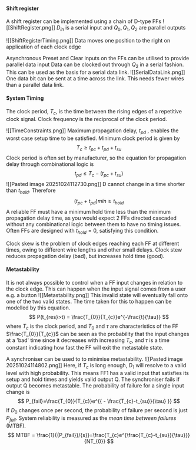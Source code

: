 #### Shift register
A shift register can be implemented using a chain of D-type FFs
![[ShiftRegister.png]]
$D_{in}$ is a serial input and $Q_0,Q_1,Q_2$ are parallel outputs

![[ShiftRegisterTiming.png]]
Data moves one position to the right on application of each clock edge

Asynchronous Preset and Clear inputs on the FFs can be utilised to provide parallel data input
Data can be clocked out through $Q_2$ in a serial fashion. This can be used as the basis for a serial data link.
![[SerialDataLink.png]]
One data bit can be sent at a time across the link. This needs fewer wires than a parallel data link.

#### System Timing
The clock period, $T_c$, is the time between the rising edges of a repetitive clock signal. 
Clock frequency is the reciprocal of the clock period.

![[TimeConstraints.png]]
Maximum propagation delay, $t_{pd}$ , enables the worst case setup time to be satisfied. Minimum clock period is given by $$
T_{c}\geq t_{pc}+t_{pd}+t_{su}
$$
Clock period is often set by manufacturer, so the equation for propagation delay through combinational logic is $$
t_{pd} \leq T_{c}-(t_{pc}+t_{su})
$$
![[Pasted image 20251024112730.png]]
D cannot change in a time shorter than $t_{hold}$. Therefore $$
(t_{pc}+t_{pd})min \geq t_{hold}
$$
A reliable FF must have a minimum hold time less than the minimum propagation delay time, as you would expect 2 FFs directed cascaded without any combinational logic between them to have no timing issues. Often FFs are designed with $t_{hold}=0$, satisfying this condition.

Clock skew is the problem of clock edges reaching each FF at different times, owing to different wire lengths and other small delays.
Clock stew reduces propagation delay (bad), but increases hold time (good).

#### Metastability
It is not always possible to control when a FF input changes in relation to the clock edge. This can happen when the input signal comes from a user e.g. a button
![[Metastability.png]]
This invalid state will eventually fall onto one of the two valid states. The time taken for this to happen can be modelled by this equation. $$
P(t_{res}>t) = \frac{T_{0}}{T_{c}}e^{-\frac{t}{\tau}}
$$
where $T_c$ is the clock period, and $T_0$ and _$\tau$_ are characteristics of the FF
$\frac{T_{0}}{T_{c}}$ can be seen as the probability that the input changes at a 'bad' time since it decreases with increasing $T_c$, and $\tau$ is a time constant indicating how fast the FF will exit the metastable state.

A synchroniser can be used to to minimise metastability.
![[Pasted image 20251024114802.png]]
Here, if $T_c$ is long enough, $D_1$ will resolve to a valid level with high probability. This means FF1 has a valid input that satisfies its setup and hold times and yields valid output Q. 
The synchroniser fails if output Q becomes metastable. The probability of failure for a single input change is 
$$
P_{fail}=\frac{T_{0}}{T_{c}}e^{{ - \frac{T_{c}-t_{su}}{\tau} }}
$$
If $D_0$ changes once per second, the probability of failure per second is just $P_{fail}$.
System reliability is measured as the *mean time between failures* (MTBF).
$$
MTBF = \frac{1}{{P_{fail}}/{s}}=\frac{T_{c}e^{\frac{T_{c}-t_{su}}{\tau}}}{NT_{0}}
$$
